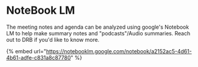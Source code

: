 # NoteBook LM



The meeting notes and agenda can be analyzed using google's Notebook LM to help make summary notes and "podcasts"/Audio summaries. Reach out to DRB if you'd like to know more.



{% embed url="https://notebooklm.google.com/notebook/a2152ac5-4d61-4b61-adfe-c831a8c87780" %}
